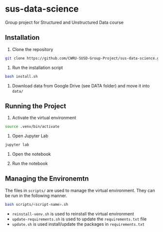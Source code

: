 # sus-data-science
Group project for Structured and Unstructured Data course

## Installation

1. Clone the repository

```bash
git clone https://github.com/CWRU-SUSD-Group-Project/sus-data-science.git
```

1. Run the installation script

```bash
bash install.sh
```

1. Download data from Google Drive (see DATA folder) and move it into `data/`

## Running the Project

1. Activate the virtual environment

```bash
source .venv/bin/activate
```

1. Open Jupyter Lab

```bash
jupyter lab
```

1. Open the notebook

1. Run the notebook

## Managing the Environemtn

The files in `scripts/` are used to manage the virtual environment. They can be
run in the following manner.

```bash
bash scripts/<script-name>.sh
```

- `reinstall-venv.sh` is used to reinstall the virtual environment
- `update-requirements.sh` is used to update the `requirements.txt` file
- `update.sh` is used install/update the packages in `requirements.txt`
